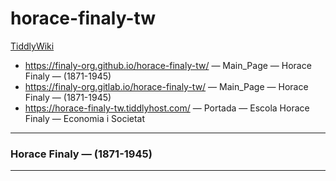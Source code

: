 # horace-finaly-tw

<a href="https://tiddlywiki.com/" rel="noopener noreferrer" target="_blank"> TiddlyWiki</a>

* https://finaly-org.github.io/horace-finaly-tw/ — Main_Page — Horace Finaly — (1871-1945)
* https://finaly-org.gitlab.io/horace-finaly-tw/ — Main_Page — Horace Finaly — (1871-1945)
* https://horace-finaly-tw.tiddlyhost.com/ — Portada — Escola Horace Finaly  —  Economia i Societat

---

### Horace Finaly — (1871-1945)

---
